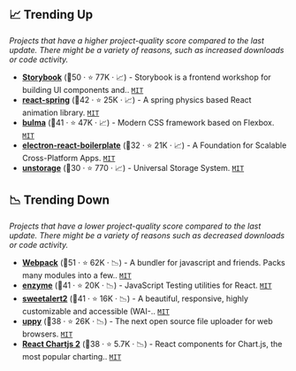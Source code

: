 ## 📈 Trending Up

_Projects that have a higher project-quality score compared to the last update. There might be a variety of reasons, such as increased downloads or code activity._

- <b><a href="https://github.com/storybookjs/storybook">Storybook</a></b> (🥇50 ·  ⭐ 77K · 📈) - Storybook is a frontend workshop for building UI components and.. <code><a href="http://bit.ly/34MBwT8">MIT</a></code>
- <b><a href="https://github.com/pmndrs/react-spring">react-spring</a></b> (🥇42 ·  ⭐ 25K · 📈) - A spring physics based React animation library. <code><a href="http://bit.ly/34MBwT8">MIT</a></code>
- <b><a href="https://github.com/jgthms/bulma">bulma</a></b> (🥇41 ·  ⭐ 47K · 📈) - Modern CSS framework based on Flexbox. <code><a href="http://bit.ly/34MBwT8">MIT</a></code>
- <b><a href="https://github.com/electron-react-boilerplate/electron-react-boilerplate">electron-react-boilerplate</a></b> (🥉32 ·  ⭐ 21K · 📈) - A Foundation for Scalable Cross-Platform Apps. <code><a href="http://bit.ly/34MBwT8">MIT</a></code>
- <b><a href="https://github.com/unjs/unstorage">unstorage</a></b> (🥉30 ·  ⭐ 770 · 📈) - Universal Storage System. <code><a href="http://bit.ly/34MBwT8">MIT</a></code>

## 📉 Trending Down

_Projects that have a lower project-quality score compared to the last update. There might be a variety of reasons such as decreased downloads or code activity._

- <b><a href="https://github.com/webpack/webpack">Webpack</a></b> (🥇51 ·  ⭐ 62K · 📉) - A bundler for javascript and friends. Packs many modules into a few.. <code><a href="http://bit.ly/34MBwT8">MIT</a></code>
- <b><a href="https://github.com/enzymejs/enzyme">enzyme</a></b> (🥈41 ·  ⭐ 20K · 📉) - JavaScript Testing utilities for React. <code><a href="http://bit.ly/34MBwT8">MIT</a></code>
- <b><a href="https://github.com/sweetalert2/sweetalert2">sweetalert2</a></b> (🥇41 ·  ⭐ 16K · 📉) - A beautiful, responsive, highly customizable and accessible (WAI-.. <code><a href="http://bit.ly/34MBwT8">MIT</a></code>
- <b><a href="https://github.com/transloadit/uppy">uppy</a></b> (🥇38 ·  ⭐ 26K · 📉) - The next open source file uploader for web browsers. <code><a href="http://bit.ly/34MBwT8">MIT</a></code>
- <b><a href="https://github.com/reactchartjs/react-chartjs-2">React Chartjs 2</a></b> (🥈38 ·  ⭐ 5.7K · 📉) - React components for Chart.js, the most popular charting.. <code><a href="http://bit.ly/34MBwT8">MIT</a></code>

